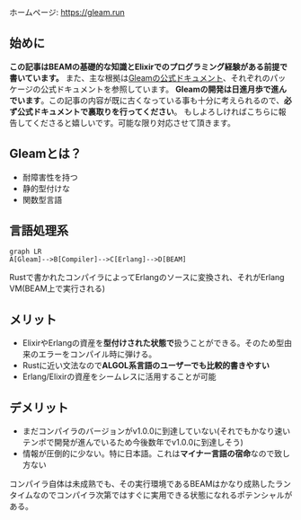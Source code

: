 ホームページ: https://gleam.run

## 始めに
**この記事はBEAMの基礎的な知識とElixirでのプログラミング経験がある前提で書いています。**
また、主な根拠は[Gleamの公式ドキュメント](https://gleam.run/documentation/)、それぞれのパッケージの公式ドキュメントを参照しています。
**Gleamの開発は日進月歩で進んでいます**。この記事の内容が既に古くなっている事も十分に考えられるので、**必ず公式ドキュメントで裏取りを行ってください**。
もしよろしければこちらに報告してくださると嬉しいです。可能な限り対応させて頂きます。

## Gleamとは？
- 耐障害性を持つ
- 静的型付けな
- 関数型言語

## 言語処理系
```mermaid
graph LR
A[Gleam]-->B[Compiler]-->C[Erlang]-->D[BEAM]
```

Rustで書かれたコンパイラによってErlangのソースに変換され、それがErlang VM(BEAM上で実行される)

## メリット
- ElixirやErlangの資産を**型付けされた状態で**扱うことができる。そのため型由来のエラーをコンパイル時に弾ける。
- Rustに近い文法なので**ALGOL系言語のユーザーでも比較的書きやすい**
- Erlang/Elixirの資産をシームレスに活用することが可能

## デメリット
- まだコンパイラのバージョンがv1.0.0に到達していない(それでもかなり速いテンポで開発が進んでいるため今後数年でv1.0.0に到達しそう)
- 情報が圧倒的に少ない。特に日本語。これは**マイナー言語の宿命**なので致し方ない

コンパイラ自体は未成熟でも、その実行環境であるBEAMはかなり成熟したランタイムなのでコンパイラ次第ではすぐに実用できる状態になれるポテンシャルがある。